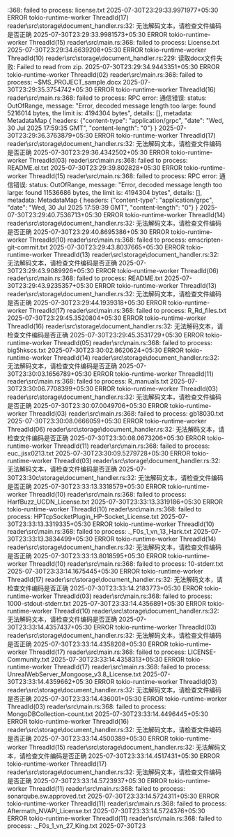 :368: failed to process: license.txt
2025-07-30T23:29:33.9971977+05:30 ERROR tokio-runtime-worker ThreadId(17) reader\src\storage\document_handler.rs:32: 无法解码文本，请检查文件编码是否正确
2025-07-30T23:29:33.9981573+05:30 ERROR tokio-runtime-worker ThreadId(15) reader\src\main.rs:368: failed to process: License.txt
2025-07-30T23:29:34.6639208+05:30 ERROR tokio-runtime-worker ThreadId(10) reader\src\storage\document_handler.rs:229: 读取docx文件失败: Failed to read from zip.
2025-07-30T23:29:34.9443351+05:30 ERROR tokio-runtime-worker ThreadId(02) reader\src\main.rs:368: failed to process: ~$MS_PROJECT_sample.docx
2025-07-30T23:29:35.3754742+05:30 ERROR tokio-runtime-worker ThreadId(16) reader\src\main.rs:368: failed to process: RPC error: 通信错误: status: OutOfRange, message: "Error, decoded message length too large: found 5216014 bytes, the limit is: 4194304 bytes", details: [], metadata: MetadataMap { headers: {"content-type": "application/grpc", "date": "Wed, 30 Jul 2025 17:59:35 GMT", "content-length": "0"} }
2025-07-30T23:29:36.3763879+05:30 ERROR tokio-runtime-worker ThreadId(17) reader\src\storage\document_handler.rs:32: 无法解码文本，请检查文件编码是否正确
2025-07-30T23:29:36.4342502+05:30 ERROR tokio-runtime-worker ThreadId(03) reader\src\main.rs:368: failed to process: README.el.txt
2025-07-30T23:29:39.802828+05:30 ERROR tokio-runtime-worker ThreadId(15) reader\src\main.rs:368: failed to process: RPC error: 通信错误: status: OutOfRange, message: "Error, decoded message length too large: found 11536686 bytes, the limit is: 4194304 bytes", details: [], metadata: MetadataMap { headers: {"content-type": "application/grpc", "date": "Wed, 30 Jul 2025 17:59:39 GMT", "content-length": "0"} }
2025-07-30T23:29:40.7536713+05:30 ERROR tokio-runtime-worker ThreadId(14) reader\src\storage\document_handler.rs:32: 无法解码文本，请检查文件编码是否正确
2025-07-30T23:29:40.8695386+05:30 ERROR tokio-runtime-worker ThreadId(10) reader\src\main.rs:368: failed to process: emscripten-git-commit.txt
2025-07-30T23:29:43.8037665+05:30 ERROR tokio-runtime-worker ThreadId(13) reader\src\storage\document_handler.rs:32: 无法解码文本，请检查文件编码是否正确
2025-07-30T23:29:43.9089926+05:30 ERROR tokio-runtime-worker ThreadId(06) reader\src\main.rs:368: failed to process: README.txt
2025-07-30T23:29:43.9235357+05:30 ERROR tokio-runtime-worker ThreadId(13) reader\src\storage\document_handler.rs:32: 无法解码文本，请检查文件编码是否正确
2025-07-30T23:29:44.1939318+05:30 ERROR tokio-runtime-worker ThreadId(17) reader\src\main.rs:368: failed to process: R_Rd_files.txt
2025-07-30T23:29:45.3520804+05:30 ERROR tokio-runtime-worker ThreadId(16) reader\src\storage\document_handler.rs:32: 无法解码文本，请检查文件编码是否正确
2025-07-30T23:29:45.3531729+05:30 ERROR tokio-runtime-worker ThreadId(05) reader\src\main.rs:368: failed to process: big5hkscs.txt
2025-07-30T23:30:02.8620624+05:30 ERROR tokio-runtime-worker ThreadId(14) reader\src\storage\document_handler.rs:32: 无法解码文本，请检查文件编码是否正确
2025-07-30T23:30:03.1656789+05:30 ERROR tokio-runtime-worker ThreadId(11) reader\src\main.rs:368: failed to process: R_manuals.txt
2025-07-30T23:30:06.7708399+05:30 ERROR tokio-runtime-worker ThreadId(03) reader\src\storage\document_handler.rs:32: 无法解码文本，请检查文件编码是否正确
2025-07-30T23:30:07.0049706+05:30 ERROR tokio-runtime-worker ThreadId(03) reader\src\main.rs:368: failed to process: gb18030.txt
2025-07-30T23:30:08.0666059+05:30 ERROR tokio-runtime-worker ThreadId(06) reader\src\storage\document_handler.rs:32: 无法解码文本，请检查文件编码是否正确
2025-07-30T23:30:08.0673206+05:30 ERROR tokio-runtime-worker ThreadId(11) reader\src\main.rs:368: failed to process: euc_jisx0213.txt
2025-07-30T23:30:09.5279728+05:30 ERROR tokio-runtime-worker ThreadId(03) reader\src\storage\document_handler.rs:32: 无法解码文本，请检查文件编码是否正确
2025-07-30T23:30c\storage\document_handler.rs:32: 无法解码文本，请检查文件编码是否正确
2025-07-30T23:33:13.3318579+05:30 ERROR tokio-runtime-worker ThreadId(10) reader\src\main.rs:368: failed to process: HarfBuzz_UCDN_License.txt
2025-07-30T23:33:13.3319186+05:30 ERROR tokio-runtime-worker ThreadId(10) reader\src\main.rs:368: failed to process: HPTcpSocketPlugin_HP-Socket_License.txt
2025-07-30T23:33:13.3319335+05:30 ERROR tokio-runtime-worker ThreadId(10) reader\src\main.rs:368: failed to process: ._F0s_1_vn_13_Hark.txt
2025-07-30T23:33:13.3834499+05:30 ERROR tokio-runtime-worker ThreadId(14) reader\src\storage\document_handler.rs:32: 无法解码文本，请检查文件编码是否正确
2025-07-30T23:33:13.8018595+05:30 ERROR tokio-runtime-worker ThreadId(10) reader\src\main.rs:368: failed to process: 10-stderr.txt
2025-07-30T23:33:14.1675445+05:30 ERROR tokio-runtime-worker ThreadId(17) reader\src\storage\document_handler.rs:32: 无法解码文本，请检查文件编码是否正确
2025-07-30T23:33:14.2183773+05:30 ERROR tokio-runtime-worker ThreadId(03) reader\src\main.rs:368: failed to process: 1000-stdout-stderr.txt
2025-07-30T23:33:14.4356891+05:30 ERROR tokio-runtime-worker ThreadId(10) reader\src\storage\document_handler.rs:32: 无法解码文本，请检查文件编码是否正确
2025-07-30T23:33:14.4357437+05:30 ERROR tokio-runtime-worker ThreadId(03) reader\src\storage\document_handler.rs:32: 无法解码文本，请检查文件编码是否正确
2025-07-30T23:33:14.4358208+05:30 ERROR tokio-runtime-worker ThreadId(17) reader\src\main.rs:368: failed to process: LICENSE-Community.txt
2025-07-30T23:33:14.4358313+05:30 ERROR tokio-runtime-worker ThreadId(17) reader\src\main.rs:368: failed to process: UnrealWebServer_Mongoose_v3.8_License.txt
2025-07-30T23:33:14.4359662+05:30 ERROR tokio-runtime-worker ThreadId(03) reader\src\storage\document_handler.rs:32: 无法解码文本，请检查文件编码是否正确
2025-07-30T23:33:14.436001+05:30 ERROR tokio-runtime-worker ThreadId(03) reader\src\main.rs:368: failed to process: MongoDBCollection-count.txt
2025-07-30T23:33:14.4496445+05:30 ERROR tokio-runtime-worker ThreadId(16) reader\src\storage\document_handler.rs:32: 无法解码文本，请检查文件编码是否正确
2025-07-30T23:33:14.4500389+05:30 ERROR tokio-runtime-worker ThreadId(15) reader\src\storage\document_handler.rs:32: 无法解码文本，请检查文件编码是否正确
2025-07-30T23:33:14.4517431+05:30 ERROR tokio-runtime-worker ThreadId(17) reader\src\storage\document_handler.rs:32: 无法解码文本，请检查文件编码是否正确
2025-07-30T23:33:14.5723937+05:30 ERROR tokio-runtime-worker ThreadId(11) reader\src\main.rs:368: failed to process: sonarqube.sw.approved.txt
2025-07-30T23:33:14.5724311+05:30 ERROR tokio-runtime-worker ThreadId(11) reader\src\main.rs:368: failed to process: Aftermath_NVAPI_License.txt
2025-07-30T23:33:14.5724376+05:30 ERROR tokio-runtime-worker ThreadId(11) reader\src\main.rs:368: failed to process: ._F0s_1_vn_27_King.txt
2025-07-30T23